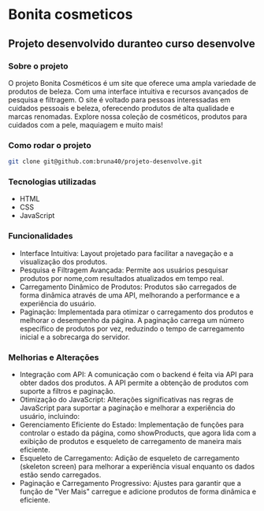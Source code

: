 # Bonita cosmeticos

## Projeto desenvolvido duranteo curso desenvolve

### Sobre o projeto
O projeto Bonita Cosméticos é um site que oferece uma ampla variedade de produtos de beleza. Com uma interface intuitiva e recursos avançados de pesquisa e filtragem. O site é voltado para pessoas interessadas em cuidados pessoais e beleza, oferecendo produtos de alta qualidade e marcas renomadas. Explore nossa coleção de cosméticos, produtos para cuidados com a pele, maquiagem e muito mais!


### Como rodar o projeto
```bash
git clone git@github.com:bruna40/projeto-desenvolve.git
```

### Tecnologias utilizadas
- HTML
- CSS
- JavaScript

### Funcionalidades
- Interface Intuitiva: Layout projetado para facilitar a navegação e a visualização dos produtos.
- Pesquisa e Filtragem Avançada: Permite aos usuários pesquisar produtos por nome,com resultados atualizados em tempo real.
- Carregamento Dinâmico de Produtos: Produtos são carregados de forma dinâmica através de uma API, melhorando a performance e a experiência do usuário.
- Paginação: Implementada para otimizar o carregamento dos produtos e melhorar o desempenho da página. A paginação carrega um número específico de produtos por vez, reduzindo o tempo de carregamento inicial e a sobrecarga do servidor.
### Melhorias e Alterações
- Integração com API: A comunicação com o backend é feita via API para obter dados dos produtos. A API permite a obtenção de produtos com suporte a filtros e paginação.
- Otimização do JavaScript: Alterações significativas nas regras de JavaScript para suportar a paginação e melhorar a experiência do usuário, incluindo:
- Gerenciamento Eficiente do Estado: Implementação de funções para controlar o estado da página, como showProducts, que agora lida com a exibição de produtos e esqueleto de carregamento de maneira mais eficiente.
- Esqueleto de Carregamento: Adição de esqueleto de carregamento (skeleton screen) para melhorar a experiência visual enquanto os dados estão sendo carregados.
- Paginação e Carregamento Progressivo: Ajustes para garantir que a função de "Ver Mais" carregue e adicione produtos de forma dinâmica e eficiente.
